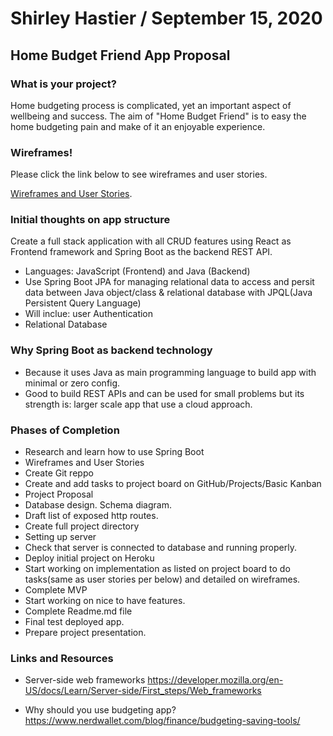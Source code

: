 # Shirley Hastier / September 15, 2020 

## Home Budget Friend App Proposal

### What is your project?

Home budgeting process is complicated, yet an important aspect of wellbeing and success. The aim of "Home Budget Friend" is to easy the home budgeting pain and make of it an enjoyable experience. 

### Wireframes!

Please click the link below to see wireframes and user stories.

[Wireframes and User Stories](./Wireframes.md).

### Initial thoughts on app structure

Create a full stack application with all CRUD features using React as Frontend framework and Spring Boot as the backend REST API. 
- Languages: JavaScript (Frontend) and Java (Backend)
- Use Spring Boot JPA for managing relational data to access and persit data between Java object/class & relational database with JPQL(Java Persistent Query Language)
- Will inclue: user Authentication
- Relational Database

### Why Spring Boot as backend technology
- Because it uses Java as main programming language to build app with minimal or zero config.
- Good to build REST APIs and can be used for small problems but its strength is: larger scale app that use a cloud approach.

### Phases of Completion
- Research and learn how to use Spring Boot
- Wireframes and User Stories
- Create Git reppo
- Create and add tasks to project board on GitHub/Projects/Basic Kanban
- Project Proposal
- Database design. Schema diagram.
- Draft list of exposed http routes.
- Create full project directory
- Setting up server
- Check that server is connected to database and running properly.
- Deploy initial project on Heroku
- Start working on implementation as listed on project board to do tasks(same as user stories per below) and detailed on wireframes.
- Complete MVP
- Start working on nice to have features.
- Complete Readme.md file
- Final test deployed app.
- Prepare project presentation.  

### Links and Resources

- Server-side web frameworks
https://developer.mozilla.org/en-US/docs/Learn/Server-side/First_steps/Web_frameworks 

- Why should you use budgeting app?
https://www.nerdwallet.com/blog/finance/budgeting-saving-tools/ 